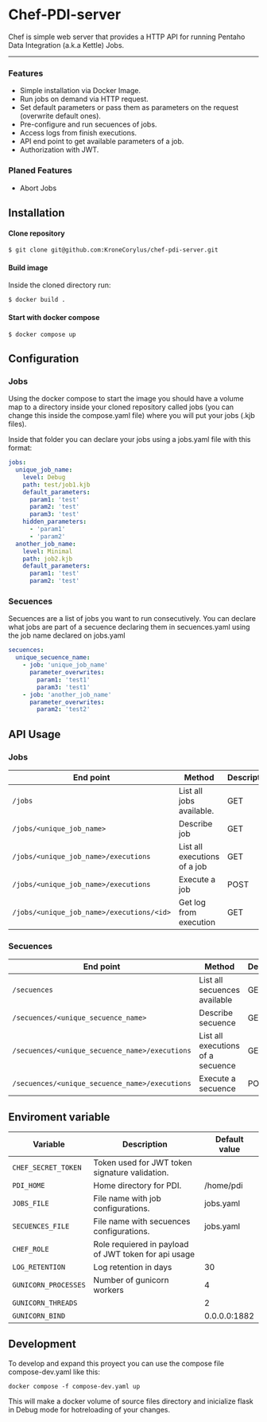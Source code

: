 
<h1>Chef-PDI-server</h1> 

Chef is simple web server that provides a HTTP API for running Pentaho Data Integration (a.k.a Kettle) Jobs.

------------

<h3>Features</h3> 

- Simple installation via Docker Image.
- Run jobs on demand via HTTP request.
- Set default parameters or pass them as parameters on the request (overwrite default ones).
- Pre-configure and run secuences of jobs.
- Access logs from finish executions.
- API end point to get available parameters of a job.
- Authorization with JWT.

<h3>Planed Features</h3>

- Abort Jobs

<h2>Installation</h2>
<h4>Clone repository</h4>

```shell
$ git clone git@github.com:KroneCorylus/chef-pdi-server.git
```

<h4>Build image</h4>

Inside the cloned directory run:

```shell
$ docker build .
```

<h4>Start with docker compose</h4>

```shell
$ docker compose up
```

<h2>Configuration</h2>

<h3>Jobs</h3>
Using the docker compose to start the image you should have a volume map to a directory inside your cloned repository called jobs (you can change this inside the compose.yaml file) where you will put your jobs (.kjb files).

Inside that folder you can declare your jobs using a jobs.yaml file with this format:
```yaml
jobs:
  unique_job_name:
    level: Debug 
    path: test/job1.kjb
    default_parameters:
      param1: 'test'
      param2: 'test'
      param3: 'test'
    hidden_parameters:
      - 'param1'
      - 'param2'
  another_job_name:
    level: Minimal 
    path: job2.kjb
    default_parameters:
      param1: 'test'
      param2: 'test'
```
<h3>Secuences</h3>
Secuences are a list of jobs you want to run consecutively. You can declare what jobs are part of a secuence declaring them in secuences.yaml using the job name declared on jobs.yaml

```yaml
secuences:
  unique_secuence_name:
    - job: 'unique_job_name'
      parameter_overwrites:
        param1: 'test1'
        param3: 'test1'
    - job: 'another_job_name'
      parameter_overwrites:
        param2: 'test2'
```


<h2>API Usage</h2>

<h3>Jobs</h3>

| End point | Method | Description                    |
| ------------- | ----------------------------------------------- | ----- |
| `/jobs`      | List all jobs available.       | GET |
| `/jobs/<unique_job_name>`   | Describe job     | GET |
| `/jobs/<unique_job_name>/executions`   | List all executions of a job     | GET |
| `/jobs/<unique_job_name>/executions`   | Execute a job     | POST |
| `/jobs/<unique_job_name>/executions/<id>`   | Get log from execution     | GET |

<h3>Secuences</h3>

| End point | Method | Description                    |
| ------------- | ----------------------------------------------- | ----- |
| `/secuences`   | List all secuences available     | GET |
| `/secuences/<unique_secuence_name>`   | Describe secuence     | GET |
| `/secuences/<unique_secuence_name>/executions`   | List all executions of a secuence     | GET |
| `/secuences/<unique_secuence_name>/executions`   | Execute a secuence     | POST |


<h2>Enviroment variable</h2>

| Variable | Description | Default value                     |
| ------------- | ----------------------------------------------- | ----- |
| `CHEF_SECRET_TOKEN`   | Token used for JWT token signature validation. |  |
| `PDI_HOME`   | Home directory for PDI. | /home/pdi |
| `JOBS_FILE`   | File name with job configurations. | jobs.yaml |
| `SECUENCES_FILE`   | File name with secuences configurations. | jobs.yaml |
| `CHEF_ROLE`   | Role requiered in payload of JWT token for api usage |  |
| `LOG_RETENTION`   | Log retention in days | 30 |
| `GUNICORN_PROCESSES`   | Number of gunicorn workers | 4 |
| `GUNICORN_THREADS`   | | 2 |
| `GUNICORN_BIND`   |  | 0.0.0.0:1882 |


<h2>Development</h2>

To develop and expand this proyect you can use the compose file compose-dev.yaml like this:
```
docker compose -f compose-dev.yaml up
```
This will make a docker volume of source files directory and inicialize flask in Debug mode for hotreloading of your changes. 



